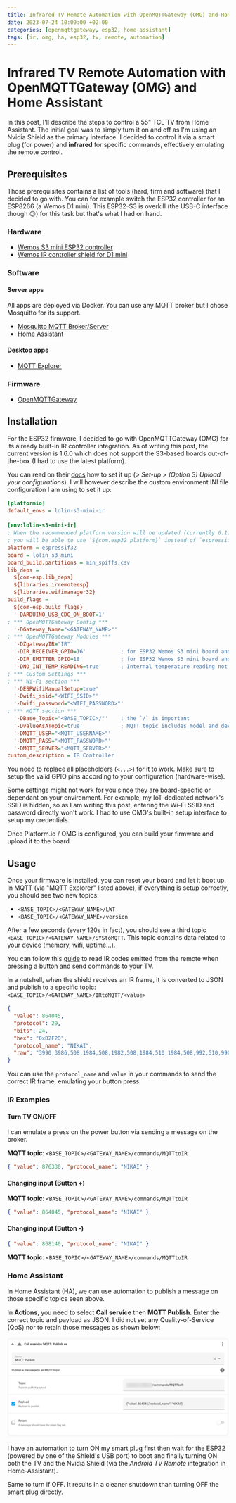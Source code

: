 ```yaml
---
title: Infrared TV Remote Automation with OpenMQTTGateway (OMG) and Home Assistant
date: 2023-07-24 10:09:00 +02:00
categories: [openmqttgateway, esp32, home-assistant]
tags: [ir, omg, ha, esp32, tv, remote, automation]
---
```


# Infrared TV Remote Automation with OpenMQTTGateway (OMG) and Home Assistant

In this post, I'll describe the steps to control a 55" TCL TV from Home Assistant. The initial goal was to simply turn it on and off as I'm using an Nvidia Shield as the primary interface.
I decided to control it via a smart plug (for power) and **infrared** for specific commands, effectively emulating the remote control.

## Prerequisites

Those prerequisites contains a list of tools (hard, firm and software) that I decided to go with. You can for example switch the ESP32 controller for an ESP8266 (a Wemos D1 mini).
This ESP32-S3 is overkill (the USB-C interface though 😍) for this task but that's what I had on hand.

### Hardware

- [Wemos S3 mini ESP32 controller](https://www.wemos.cc/en/latest/s3/s3_mini.html)
- [Wemos IR controller shield for D1 mini](https://www.wemos.cc/en/latest/d1_mini_shield/ir.html)

### Software

#### Server apps

All apps are deployed via Docker. You can use any MQTT broker but I chose Mosquitto for its support.

- [Mosquitto MQTT Broker/Server](https://mosquitto.org)
- [Home Assistant](https://www.home-assistant.io)

#### Desktop apps

- [MQTT Explorer](http://mqtt-explorer.com)

### Firmware

- [OpenMQTTGateway](https://docs.openmqttgateway.com)

## Installation

For the ESP32 firmware, I decided to go with OpenMQTTGateway (OMG) for its already built-in IR controller integration.
As of writing this post, the current version is 1.6.0 which does not support the S3-based boards out-of-the-box (I had to use the latest platform).

You can read on their [docs](https://docs.openmqttgateway.com/upload/builds.html#option-3-upload-your-configurations) how to set it up (_> Set-up > (Option 3) Upload your configurations_). I will however describe the custom environment INI file configuration I am using to set it up:

```ini
[platformio]
default_envs = lolin-s3-mini-ir

[env:lolin-s3-mini-ir]
; When the recommended platform version will be updated (currently 6.1.0),
; you will be able to use `${com.esp32_platform}` instead of `espressif32`
platform = espressif32
board = lolin_s3_mini
board_build.partitions = min_spiffs.csv
lib_deps =
  ${com-esp.lib_deps}
  ${libraries.irremoteesp}
  ${libraries.wifimanager32}
build_flags =
  ${com-esp.build_flags}
  '-DARDUINO_USB_CDC_ON_BOOT=1'
; *** OpenMQTTGateway Config ***
  '-DGateway_Name="<GATEWAY_NAME>"'
; *** OpenMQTTGateway Modules ***
  '-DZgatewayIR="IR"'
  '-DIR_RECEIVER_GPIO=16'           ; for ESP32 Wemos S3 mini board and Wemos IR controller shield
  '-DIR_EMITTER_GPIO=18'            ; for ESP32 Wemos S3 mini board and Wemos IR controller shield
  '-DNO_INT_TEMP_READING=true'      ; Internal temperature reading not building on ESP32 C3 or S3
; *** Custom Settings ***
; *** Wi-Fi section ***
  '-DESPWifiManualSetup=true'
  '-Dwifi_ssid="<WIFI_SSID>"'
  '-Dwifi_password="<WIFI_PASSWORD>"'
; *** MQTT section ***
  '-DBase_Topic="<BASE_TOPIC>/"'    ; the `/` is important
  '-DvalueAsATopic=true'            ; MQTT topic includes model and device
  '-DMQTT_USER="<MQTT_USERNAME>"'
  '-DMQTT_PASS="<MQTT_PASSWORD>"'
  '-DMQTT_SERVER="<MQTT_SERVER>"'
custom_description = IR Controller
```

You need to replace all placeholders (`<...>`) for it to work. Make sure to setup the valid GPIO pins according to your configuration (hardware-wise).

Some settings might not work for you since they are board-specific or dependant on your environment. For example, my IoT-dedicated network's SSID is hidden, so as I am writing this post, entering the Wi-Fi SSID and password directly won't work. I had to use OMG's built-in setup interface to setup my credentials.

Once Platform.io / OMG is configured, you can build your firmware and upload it to the board.

## Usage

Once your firmware is installed, you can reset your board and let it boot up.
In MQTT (via "MQTT Explorer" listed above), if everything is setup correctly, you should see two new topics:

- `<BASE_TOPIC>/<GATEWAY_NAME>/LWT`
- `<BASE_TOPIC>/<GATEWAY_NAME>/version`

After a few seconds (every 120s in fact), you should see a third topic `<BASE_TOPIC>/<GATEWAY_NAME>/SYStoMQTT`. This topic contains data related to your device (memory, wifi, uptime...).

You can follow this [guide](https://docs.openmqttgateway.com/use/ir.html#receiving-data-from-ir-signal) to read IR codes emitted from the remote when pressing a button and send commands to your TV.

In a nutshell, when the shield receives an IR frame, it is converted to JSON and publish to a specific topic: `<BASE_TOPIC>/<GATEWAY_NAME>/IRtoMQTT/<value>`

```json
{
  "value": 864045,
  "protocol": 29,
  "bits": 24,
  "hex": "0xD2F2D",
  "protocol_name": "NIKAI",
  "raw": "3990,3986,508,1984,508,1982,508,1984,510,1984,508,992,510,990,508,1986,532,968,504,1984,510,1984,506,994,508,1984,508,992,508,992,510,992,534,968,508,1984,504,1984,534,992,484,1984,506,992,508,994,508,2008,484,994,532,8464,3990,3986,484,1982,532,1984,484,2008,484,1984,508,994,532,970,506,1986,508,994,506,2008,510,1960,508,1016,484,1986,508,990,510,994,506,994,532,990,484,2008,484,2008,484,996,530,1986,484,990,510,1018,482"
}
```

You can use the `protocol_name` and `value` in your commands to send the correct IR frame, emulating your button press.

### IR Examples

#### Turn TV ON/OFF

I can emulate a press on the power button via sending a message on the broker.

**MQTT topic**: `<BASE_TOPIC>/<GATEWAY_NAME>/commands/MQTTtoIR`

```json
{ "value": 876330, "protocol_name": "NIKAI" }
```

#### Changing input (Button +)

**MQTT topic**: `<BASE_TOPIC>/<GATEWAY_NAME>/commands/MQTTtoIR`

```json
{ "value": 864045, "protocol_name": "NIKAI" }
```

#### Changing input (Button -)

```json
{ "value": 868140, "protocol_name": "NIKAI" }
```

**MQTT topic**: `<BASE_TOPIC>/<GATEWAY_NAME>/commands/MQTTtoIR`

### Home Assistant

In Home Assistant (HA), we can use automation to publish a message on those specific topics seen above.

In **Actions**, you need to select **Call service** then **MQTT Publish**.
Enter the correct topic and payload as JSON. I did not set any Quality-of-Service (QoS) nor to retain those messages as shown below:

![MQTT Publish Action](/assets/action-call-service-mqtt-publish.png)

I have an automation to turn ON my smart plug first then wait for the ESP32 (powered by one of the Shield's USB port) to boot and finally turning ON both the TV and the Nvidia Shield (via the _Android TV Remote_ integration in Home-Assistant).

Same to turn if OFF. It results in a cleaner shutdown than turning OFF the smart plug directly.

